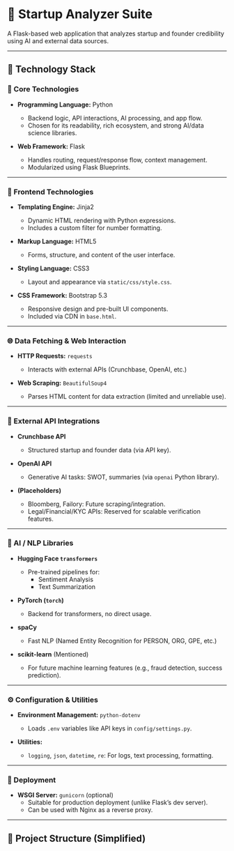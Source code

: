 # 🚀 Startup Analyzer Suite

A Flask-based web application that analyzes startup and founder credibility using AI and external data sources.

---

## 🧱 Technology Stack

### 🔧 Core Technologies

- **Programming Language:** Python  
  - Backend logic, API interactions, AI processing, and app flow.
  - Chosen for its readability, rich ecosystem, and strong AI/data science libraries.

- **Web Framework:** Flask  
  - Handles routing, request/response flow, context management.
  - Modularized using Flask Blueprints.

---

### 🎨 Frontend Technologies

- **Templating Engine:** Jinja2  
  - Dynamic HTML rendering with Python expressions.
  - Includes a custom filter for number formatting.

- **Markup Language:** HTML5  
  - Forms, structure, and content of the user interface.

- **Styling Language:** CSS3  
  - Layout and appearance via `static/css/style.css`.

- **CSS Framework:** Bootstrap 5.3  
  - Responsive design and pre-built UI components.
  - Included via CDN in `base.html`.

---

### 🌐 Data Fetching & Web Interaction

- **HTTP Requests:** `requests`  
  - Interacts with external APIs (Crunchbase, OpenAI, etc.)

- **Web Scraping:** `BeautifulSoup4`  
  - Parses HTML content for data extraction (limited and unreliable use).

---

### 📡 External API Integrations

- **Crunchbase API**  
  - Structured startup and founder data (via API key).

- **OpenAI API**  
  - Generative AI tasks: SWOT, summaries (via `openai` Python library).

- **(Placeholders)**  
  - Bloomberg, Failory: Future scraping/integration.
  - Legal/Financial/KYC APIs: Reserved for scalable verification features.

---

### 🧠 AI / NLP Libraries

- **Hugging Face `transformers`**  
  - Pre-trained pipelines for:
    - Sentiment Analysis
    - Text Summarization

- **PyTorch (`torch`)**  
  - Backend for transformers, no direct usage.

- **spaCy**  
  - Fast NLP (Named Entity Recognition for PERSON, ORG, GPE, etc.)

- **scikit-learn** (Mentioned)  
  - For future machine learning features (e.g., fraud detection, success prediction).

---

### ⚙️ Configuration & Utilities

- **Environment Management:** `python-dotenv`  
  - Loads `.env` variables like API keys in `config/settings.py`.

- **Utilities:**  
  - `logging`, `json`, `datetime`, `re`: For logs, text processing, formatting.

---

### 🚀 Deployment

- **WSGI Server:** `gunicorn` (optional)  
  - Suitable for production deployment (unlike Flask’s dev server).
  - Can be used with Nginx as a reverse proxy.

---

## 📁 Project Structure (Simplified)


